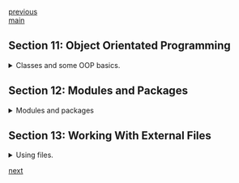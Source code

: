 <!--
// cSpell:ignore randint Pycache abstractmethod readline readlines writelines
-->

[previous](section_09_10_control.md)\
[main](../README.md)

## Section 11: Object Orientated Programming

<details>
<summary>
Classes and some OOP basics.
</summary>

OOP - object oriented programming, breaking things into objects that interact with one another, objects are created from classes (templates), we re-use code by having classes.

an object is an entity, while a class is a blueprint for a class. classes have properties (attributes) and methods.

### Classes

we use the keyword _class_ to define the class, the convention is PascalCase.

#### Creating a class

a class has variables (attributes) and functions (methods)

```py
class Instructors:
    #class attribute?
    companyName = "BlueLime"
    #constructor
    def __init__(self,course):
        self.course=course

print(Instructors.companyName)
instructor = Instructors("sociology")
print(instructor.course)
```

the \_\_\_init\_\_\_ method is the constructor functions. we can have class attribute and instance properties.

we can also create an empty class with the _pass_ keyword

```py
class Bar:
    pass
```

#### instantiating a class

instantiating a class mean creating an object out of it. there is no _new_ keyword, we simply use the class name. then the _init_ method is called. methods with double underscore \_\_ are used by the language itself.

#### Modifying Classes

we can update the class even after it was created.

```py
class foo():
    def __init__(self, bar):
        self.bar=bar

Foo.Bar = 55
```

#### Class and instance Variables

| class variable                           | instance Variable                 |
| ---------------------------------------- | --------------------------------- |
| defined outside any method               | defined inside class methods      |
| accessed with the class name object      | accessed with the object name     |
| not prefixed                             | prefixed with _self_              |
| modification effects all class instances | modifications to object are local |
| classes are indented                     | instances are not indented        |

### Inheritance

Inheritance is creating classes by reusing code from other classes (parent). (parent, super, base) and (child, sub, derived) classes.

we first define a base class.

```py
class Person:
    def __init__(self,first_name,last_name):
        self.first_name=first_name
        self.last_name=last_name

    def printName(self):
        print(f"{self.first_name},{self.last_name}")

dan = Person("dan","green")
dan.printName()
```

now we define a subclass. we start by creating the class and not adding anything. this is done with the _pass_ keyword.

```py
class Lawyer(Person):
    pass


jane = Lawyer("jane","roe")
jane.printName()
```

but child classes can have different constructors. we can call the base constructor. we can also add attributes to the child class.

```py
class Painter(Person):
    def __init__(self,first_name, last_name,color):
        super(self, first_name, last_name)
        self.color=color


    #override
    def printName(self):
        print(f"{self.first_name} {self.last_name} the {self.color} painter")
```

### Polymorphism

Multiple forms. methods that behave differently in the child class and the base class, or functions that work differently on different kinds of objects. like `print` and `len`

```py
len("hello")
len([1,2,3])
print("hello")
print([1,2,3])
```

lets make a polymorphic function.

```py
def addNumbers(a,b,c=1):
    return a+b+c


print(addNumbers(8,9))
print(addNumbers(8,9,4))

class UK():
    def capital_city(self):
        print("London is the capital of UK")
    def language(self):
        print("english is the primary language")

class Spain():
    def capital_city(self):
        print("Madrid is the capital of UK")
    def language(self):
        print("spanish is the primary language")

queen = UK()
queen.capital_city()
zara = Spain()
zara.capital_city()

for country in (queen, zara):
    country.capital_city()
    country.language()
```

### Encapsulation

restricting access to methods and members in the class, hiding the internal representation from the outside world.

there aren't access modifiers in python, but there are conventions of using an underscore to denote that something is private and shouldn't be used.

at any case, we shouldn't set members directly, even if python allows us to.

actually, using a double underscore prefixes the value with the class name. so it's a different name.

```py
class Car:
    def __init__(self,speed,color):
        self.__speed = speed
        self.color = color

    def set_speed(self,value):
        self.__speed = value

    def get_speed(self):
        return self.__speed

ford = Car(60,"black")
nissan = Car(35,"green")
toyota = Car(45,"red")

ford.set_speed(65)
print(nissan.get_speed())
nissan.__speed = 30 #direct access doesn't work!
print(nissan.get_speed())
nissan._Car__speed=75 #this does work!
print(nissan.get_speed())
```

### Abstraction

Hiding implementation, show only functionality. abstract classes and methods.

```py
class Shape:
    def area(self):
        pass #empty method
    def perimeter(self):
        pass

class Square(Shape):
    def __init__(self,side):
        self.side = side

myShape = Shape()
```

to use real abstraction we need to import a module **abc** and use decorators... this actually allows us to use abstraction. we simply inherit from the **ABC** class and decorate our methods.

```py
from abc import ABC, abstractmethod

class AbstractShape(ABC):
    @abstractmethod
    def area(self):
        pass #empty method

    @abstractmethod
    def perimeter(self):
        pass

class Square(AbstractShape):
    def __init__(self,side):
        self.side = side

myShape = AbstractShape()
```

this forces us to provide implementations in the sub classes.

```py
class Square(AbstractShape):
    def __init__(self,side):
        self.side = side
    def area(self):
        return self.side **2
    def perimeter(self):
        return self.side *4

mySquare = Square(5)
print(mySquare.area,mySquare.perimeter)
```

</details>

## Section 12: Modules and Packages

<details>
<summary>
Modules and packages
</summary>

### What are Modules

modules contain function, types, objects and variables.

we create a file and we start adding things into it.

file1.py

```py
def say_hello(name):
    print("hello, " + name)

fruit = {
    "name":"Grapes",
    "color":"Green"
}
```

### How to use Modules

we use modules by importing, this is done with _import_ and _from_ keywords. we can import the entire module or specific parts of it. we can use the _as_ keyword to alias the module or the imported object.

file2.py

```py
import file1
file1.say_hello("dan")
```

or

```py
from file import fruits
print(fruit["name"])
```

### Built-in Modules

python has built-in modules. like the _random_ module for randomness, and _platform_

```py
import random
import platform
x = random.random()
z = random.randint(0,50)

print(platform.system)
```

### What are Python Packages

packages are folders that contain modules and as special file with the name \_\_init\_\_.py. (double underscore,init, double underscore). this files simply tells python that this folder contains a package. packages can be nested inside one another.

we import packages just like modules. they are simply another containing level.

### Python dir function

the `dir` function lists objects defined inside a module.

```py
import random

m = dir(random)
print(m)
```

### Pycache directory

Pycache directory contains a compiled code that is cached after creation and is used to speed up execution, it's created and removed automatically.

### Python name attribute

every module has a name. the name is 'main' in the default case. we can can reference this name as part of the code. this is used to separate script code and library code.

```py
if __name__ == "__main__":
    doMain()
```

when we import code, all the code in that module runs before out code!

</details>

## Section 13: Working With External Files

<details>
<summary>
Using files.
</summary>

### File Handling

we can get files from users directly with `input`, but we can also interact with files through the `File` object

- `open()` - file name and access mode.
- `read()`
- `readline()`
- `readlines()`
- `write()`
- `writelines()`
- `append()`
- `close()`
- `readable()` -is file readable (opened)

access modes:

- "r" - read
- "r+" - read and write
- "w" - write, creates the file
- "w+" - write and read
- "rb" - binary file (not text)
- "a" - open for append
- "t" - text mode
- "x" - create, error if exists

### Opening and Reading Files

we create an external file to read from

quotes.txt

```txt
kindness is good
everyday is a gift
do good to others
```

now we can interact with this file, we can use relative or absolute path.

```py
f= open("quotes.txt","r")
print(f.readable())
print(f.read())
f.close()
print(f.readable())
```

we can decide how many characters (bytes) to read from the file by providing it as an argument to the `read` methods.
`readline()` reads one line (until the null terminator), while `readlines()` reads the file into a list of strings.

we can also loop on a file, which is just like getting the lines

```py
for l in f:
    print(l)
```

### Appending and writing to external files

appending to a file means adding data to it, as opposed to "writing" mode, which overwrites the file and replaces the content.

```py
f = open ("file.txt","a")
f.write("some text")
f.close()
```

### Accessing file object attributes

```py
f = open ("file.txt","a")
print(f.name)  # file.txt
print(f.mode)  # "a"
print(f.closed)  # False
f.close()
print(f.closed)  # True
```

### Setting the file pointer

the file pointer is the position in the file, by default it's set to the start of the file. we can use `tell()` and `seek()` to move this file pointer.

```py
f=open("file.txt"))
print(f.tell())
f.read(10)
print(f.tell())
f.seek(0)
f.close()
```

### Renaming and deleting external files

the **os** module contains functionality to manipulate files. this means copying, moving (rename), deleting, etc...

```py
import os
os.rename("quotes.txt","quotes.txt")
os.remove("any-file.txt")
os.rmdir("directory")
```

</details>

[next](section_14_16_dates_images_csv.md)
